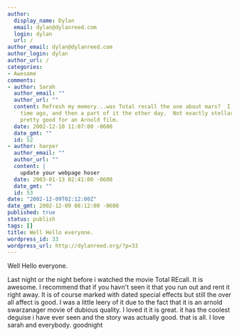 ```yaml
---
author:
  display_name: Dylan
  email: dylan@dylanreed.com
  login: dylan
  url: /
author_email: dylan@dylanreed.com
author_login: dylan
author_url: /
categories:
- Awesome
comments:
- author: Sarah
  author_email: ""
  author_url: ""
  content: Refresh my memory...was Total recall the one about mars?  I saw it a long
    time ago, and then a part of it the other day.  Not exactly stellar in my opinion...but
    pretty good for an Arnold film.
  date: 2002-12-10 11:07:00 -0600
  date_gmt: ""
  id: 52
- author: harper
  author_email: ""
  author_url: ""
  content: |
    update your webpage hoser
  date: 2003-01-13 02:41:00 -0600
  date_gmt: ""
  id: 53
date: "2002-12-09T02:12:00Z"
date_gmt: 2002-12-09 08:12:00 -0600
published: true
status: publish
tags: []
title: Well Hello everyone.
wordpress_id: 33
wordpress_url: http://dylanreed.org/?p=33
---
```


Well Hello everyone.

Last night or the night before i watched the movie Total REcall. It is awesome. I recommend that if you havn't seen it that you run out and rent it right away. It is of course marked with dated special effects but still the over all affect is good. I was a little leery of it due to the fact that it is an arnold swarzanager movie of dubious quality. I loved it it is great. it has the coolest deguise i have ever seen and the story was actually good. that is all. I love sarah and everybody. goodnight
